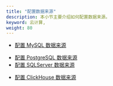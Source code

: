 ```yaml
---
title: "配置数据来源"
description: 本小节主要介绍如何配置数据来源。
keyword: 云计算,
weight: 80
---
```


<!-- 
---
title: "配置数据来源"
linkTitle: 配置数据来源
_build:
 render: false 
weight: 80
collapsible: true
---
-->

- [配置 MySQL 数据来源](/bigdata/dataomnis/manual/integration_job/cfg_source/mysql)
<!-- - [配置 Oracle 数据来源](/bigdata/dataomnis/manual/integration_job/cfg_source/oracle) -->
- [配置 PostgreSQL 数据来源](/bigdata/dataomnis/manual/integration_job/cfg_source/postgresql)
- [配置 SQLServer 数据来源](/bigdata/dataomnis/manual/integration_job/cfg_source/sqlserver)
<!-- - [配置 DB2 数据来源](/bigdata/dataomnis/manual/integration_job/cfg_source/db2) -->
- [配置 ClickHouse 数据来源](/bigdata/dataomnis/manual/integration_job/cfg_source/clickhouse)
<!-- - [配置 MongoDB 数据来源](/bigdata/dataomnis/manual/integration_job/cfg_source/mongodb)
- [配置 SAP HANA 数据来源](/bigdata/dataomnis/manual/integration_job/cfg_source/saphana)
- [配置 ElasticSearch 数据来源](/bigdata/dataomnis/manual/integration_job/cfg_source/elasticsearch)
- [配置 FTP 数据来源](/bigdata/dataomnis/manual/integration_job/cfg_source/ftp)
- [配置 HDFS 数据来源](/bigdata/dataomnis/manual/integration_job/cfg_source/hdfs)
- [配置 HBase 数据来源](/bigdata/dataomnis/manual/integration_job/cfg_source/hbase) -->
